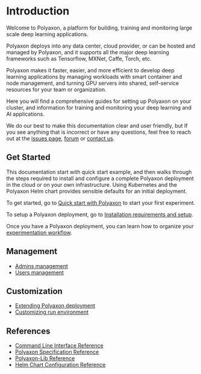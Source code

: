 # Introduction

Welcome to Polyaxon, a platform for building, training and monitoring large scale deep learning applications.

Polyaxon deploys into any data center, cloud provider,
or can be hosted and managed by Polyaxon,
and it supports all the major deep learning frameworks such as Tensorflow, MXNet, Caffe, Torch, etc.

Polyaxon makes it faster, easier, and more efficient to develop deep learning applications
by managing workloads with smart container and node management,
and turning GPU servers into shared, self-service resources for your team or organization.

Here  you will find a comprehensive guides for setting up Polyaxon on your cluster,
and information for training and monitoring your deep learning and AI applications.

We do our best to make this documentation clear and user friendly,
but If you see anything that is incorrect or have any questions,
feel free to reach out at the [issues page](https://github.com/polyaxon/polyaxon/issues),
[forum](https://gitter.im/polyaxon/polyaxon) or [contact us](mailto:contact@polyaxon.com).


## Get Started

This documentation start with quick start example,
and then walks through the steps required to install and configure a complete Polyaxon deployment in
the cloud or on your own infrastructure.
Using Kubernetes and the Polyaxon Helm chart provides sensible defaults for an initial deployment.

To get started, go to [Quick start with Polyaxon](quick_start) to start your first experiment.

To setup a Polyaxon deployment, go to [Installation requirements and setup](installation/introduction).

Once you have a Polyaxon deployment, you can learn how to organize your [experimentation workflow](experimentation/concepts).


## Management

 * [Admins management](management/admins)
 * [Users management](management/users)

## Customization

 * [Extending Polyaxon deployment](customization/extend_deployments)
 * [Customizing run environment](customization/customize_run_environment)


## References

 * [Command Line Interface Reference](polyaxon_cli/commands)
 * [Polyaxon Specification Reference](polyaxonfile_specification/introduction)
 * [Polyaxon-Lib Reference](polyaxon_lib/introduction)
 * [Helm Chart Configuration Reference](reference_polyaxon_helm)
